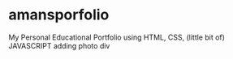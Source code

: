  # amansporfolio  
My Personal Educational Portfolio using HTML, CSS, (little bit of) JAVASCRIPT
adding photo div  
 
 
